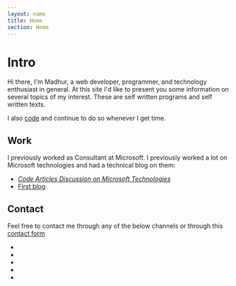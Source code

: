```yaml
---
layout: name
title: Home
section: Home
---
```



Intro
=======

Hi there, I'm Madhur, a web developer, programmer, and technology enthusiast in general. At this site I'd like to present you some information on several topics of my interest. These are self written programs and self written texts.



I also [code](/projects) and continue to do so whenever I get time.


Work
-----
I previously worked as Consultant at Microsoft. I previously worked a lot on Microsoft technologies and had a technical blog on them:
*  _[Code Articles Discussion on Microsoft Technologies](http://blogs.msdn.com/mahuja)_
*  [First blog](http://madhurahuja.blogspot.in/)


  

Contact
--------
Feel free to contact me through any of the below channels or through this [contact form](/contact)

<ul class="contact-icons">
<li><a href="http://www.linkedin.com/in/madhurahuja"><i class="fa fa-linkedin-square fa-3x"></i></a></li>
<li><a href="http://stackoverflow.com/users/507256/madhur-ahuja"><i class="fa fa-stack-overflow fa-3x"></i></a></li>
<li><a href="https://github.com/madhur"><i class="fa fa-github fa-3x"></i></a></li>
<li><a href="http://twitter.com/#!/madhur25"><i class="fa fa-twitter-square fa-3x"></i></a></li>
<li><a href="mailto:ahuja.madhur@gmail.com"><i class="fa fa-inbox fa-3x"></i></a></li>
</ul>
